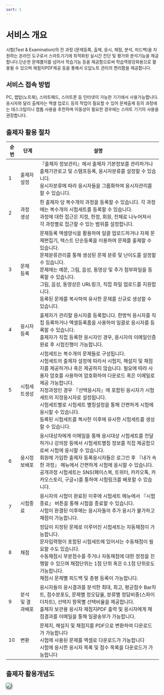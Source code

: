 ```yaml
---
sort: 1
---
```


# 서비스 개요

시험(Test & Examination)의 전 과정 (문제등록, 출제, 응시, 채점, 분석, 피드백)을 지원하는 온라인 도구로서 스마트기기에 최적화된 실시간 진단 및 평가와 분석기능을 제공합니다.단순한 문제풀이를 넘어서 학습기능 등을 제공함으로써 학습역량강화용으로 활용될 수 있으며 채점지PDF제공 등을 통해서 오답노트 관리의 편리함을 제공합니다.


## 서비스 접속 방법

PC, 랩탑(노트북), 스마트패드, 스마트폰 등 인터넷이 가능한 기기에서 사용가능합니다.
응시자와 달리 출제자는 엑셀 업로드 등의 작업이 필요할 수 있어 문제출제 등의 과정에는 데스크탑이나 랩톱 사용을 추천하며 이동성이 필요한 경우에는 스마트 기기의 사용을 권장합니다.

## 출제자 활용 절차

|순번	|단계	|설명|
|--------|------|-------|
|1&nbsp;&nbsp;	|출제자 설정&nbsp;&nbsp;|『출제자 정보관리』에서 출제자 기본정보를 관리하거나 출제기관로고 및 스탬프등록, 응시자분류를 설정할 수 있습니다.<br> 응시자분류에 따라 응시자들을 그룹화하여 응시자관리를 할 수 있습니다.|
|2	|과정 생성	|한 출제자 당 복수개의 과정을 등록할 수 있습니다. 각 과정에는 복수개의 시험세트를 등록할 수 있습니다.<br>과정에 대한 접근은 지정, 한정, 회원, 전체로 나누어져서 각 과정별로 접근할 수 있는 범위를 설정합니다. |
|3	|문제 등록|	문제등록 엑셀양식을 활용하여 일괄 업로드하거나 자체 문제편집기, 텍스트 단순등록을 이용하여 문제를 출제할 수 있습니다.<br>문제분류관리를 통해 생성된 문제 분류 및 난이도를 설정할 수 있습니다.<br>문제에는 예문, 그림, 음성, 동영상 및 추가 첨부파일을 등록할 수 있습니다.<br>그림, 음성, 동영상은 URL링크, 직접 파일 업로드를 지원합니다.<br>등록된 문제를 복사하여 유사한 문제를 신규로 생성할 수 있습니다.|
|4	|응시자 등록|	출제자가 관리할 응시자를 등록합니다. 한명씩 응시자를 직접 등록하거나 엑셀등록폼을 사용하여 일괄로 응시자를 등록할 수 있습니다.<br>출제자가 직접 등록한 응시자인 경우, 응시자의 이메일인증 완료 후 시험진행이 가능합니다.|
|5	|시험세트생성| 시험세트는 복수개의 문제들로 구성됩니다.<br>시험세트의 출제자 설정에 따라서 시험지, 해설지 및 채점지를 제공하거나 혹은 제공하지 않습니다. 필요에 따라 사용자 암호를 사용하여 암호화하여 다운로드 혹은 이메일로 제공 가능합니다.<br>지정과정인 경우 『선택응시자』에 포함된 응시자가 시험세트의 지정응시자로 설정됩니다.<br>시험세트별로 시험세트 별칭설정을 통해 간편하게 시험에 응시할 수 있습니다.<br>등록된 시험세트를 복사한 이후에 유사한 시험세트를 생성할 수 있습니다.|
|6|	응시정보배포| 응시대상자에게 이메일을 통해 응시대상 시험세트를 전달하거나 강의장 등에서 시험세트별칭 정보를 직접 제공함으로써 시험에 응시할 수 있습니다.<br>회원에 가입한 출제자 등록응시자들은 로그인 후 『내가 속한 과정』 메뉴에서 간편하게 시험에 응시할 수 있습니다.<br>공개과정 시험세트는 SNS(페이스북, 트위터, 카카오톡, 카카오스토리, 구글+)를 통하여 시험링크를 배포할 수 있습니다.|
|7|	시험종료| 응시자의 시험이 완료된 이후에 시험세트 메뉴에서 『시험종료』 버튼을 통해 시험을 종료할 수 있습니다.<br>시험이 완결된 이후에는 응시자들의 추가 응시가 불가하고 채점이 가능합니다. |
|8|	채점| 정답이 지정된 문제로 이루어진 시험세트는 자동채점이 가능합니다.<br>문자입력형이 포함된 시험세트에 있어서는 수동채점이 필요할 수도 있습니다.<br>수동채점시 부분점수를 주거나 자동채점에 대한 정정을 진행할 수 있으며 채점단위는 1점 단위 혹은 0.1점 단위로도 가능합니다.<br>채점시 문제별 피드백 및 총평 등록이 가능합니다.|
|9|	분석 및 결과배포| 응시자들의 응시결과를 분석한 최대, 최고, 평균점수 Bar차트, 점수분포도, 문제별 정오답율, 분류별 정답비중(스파이더차트), 선택지 항목별 선택비율을 제공합니다.<br>출제자 보관용 응시자 채점지PDF 출력 및 응시자에게 채점결과를 이메일을 통해 일괄송부가 가능합니다.|
|10|	변환| 문제지, 해설지 및 채점지를 PDF으로 변환하여 다운로드가 가능합니다<br>시험에 사용된 문제를 엑셀로 다운로드가 가능합니다<br>시험에 응시한 응시자 목록 및 점수 목록을 다운로드가 가능합니다|





## 출제자 활용개념도
<img src="https://soystudy.github.io/img/Conceptofuse2.png" style="box-shadow:2px 2px 7px;">